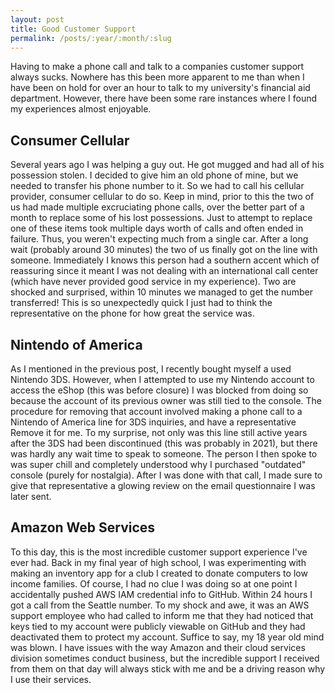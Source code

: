 ```yaml
---
layout: post
title: Good Customer Support
permalink: /posts/:year/:month/:slug
---
```


Having to make a phone call and talk to a companies customer support always sucks. Nowhere has this been more apparent to me than when I have been on hold for over an hour to talk to my university's financial aid department. However, there have been some rare instances where I found my experiences almost enjoyable.

## Consumer Cellular

Several years ago I was helping a guy out. He got mugged and had all of his possession stolen. I decided to give him an old phone of mine, but we needed to transfer his phone number to it. So we had to call his cellular provider, consumer cellular to do so. Keep in mind, prior to this the two of us had made multiple excruciating phone calls, over the better part of a month to replace some of his lost possessions. Just to attempt to replace one of these items took multiple days worth of calls and often ended in failure. Thus, you weren't expecting much from a single car. After a long wait (probably around 30 minutes) the two of us finally got on the line with someone. Immediately I knows this person had a southern accent which of reassuring since it meant I was not dealing with an international call center (which have never provided good service in my experience). Two are shocked and surprised, within 10 minutes we managed to get the number transferred! This is so unexpectedly quick I just had to think the representative on the phone for how great the service was. 

## Nintendo of America

As I mentioned in the previous post, I recently bought myself a used Nintendo 3DS. However, when I attempted to use my Nintendo account to access the eShop (this was before closure) I was blocked from doing so because the account of its previous owner was still tied to the console. The procedure for removing that account involved making a phone call to a Nintendo of America line for 3DS inquiries, and have a representative Remove it for me. To my surprise, not only was this line still active years after the 3DS had been discontinued (this was probably in 2021), but there was hardly any wait time to speak to someone. The person I then spoke to was super chill and completely understood why I purchased "outdated" console (purely for nostalgia). After I was done with that call, I made sure to give that representative a glowing review on the email questionnaire I was later sent.

## Amazon Web Services 

To this day, this is the most incredible customer support experience I've ever had. Back in my final year of high school, I was experimenting with making an inventory app for a club I created to donate computers to low income families. Of course, I had no clue I was doing so at one point I accidentally pushed AWS IAM credential info to GitHub. Within 24 hours I got a call from the Seattle number. To my shock and awe, it was an AWS support employee who had called to inform me that they had noticed that keys tied to my account were publicly viewable on GitHub and they had deactivated them to protect my account. Suffice to say, my 18 year old mind was blown. I have issues with the way Amazon and their cloud services division sometimes conduct business, but the incredible support I received from them on that day will always stick with me and be a driving reason why I use their services.
